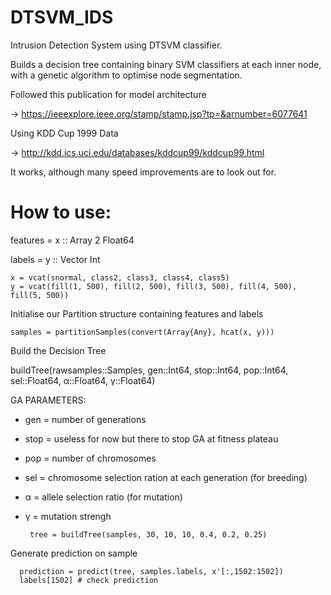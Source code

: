 # DTSVM_IDS
Intrusion Detection System using DTSVM classifier.


Builds a decision tree containing binary SVM classifiers at each inner node, with a genetic algorithm to optimise node segmentation.

Followed this publication for model architecture

  -> https://ieeexplore.ieee.org/stamp/stamp.jsp?tp=&arnumber=6077641

Using KDD Cup 1999 Data

  -> http://kdd.ics.uci.edu/databases/kddcup99/kddcup99.html

It works, although many speed improvements are to look out for.

# How to use:

features = x :: Array 2 Float64

labels = y :: Vector Int

    x = vcat(snormal, class2, class3, class4, class5)
    y = vcat(fill(1, 500), fill(2, 500), fill(3, 500), fill(4, 500), fill(5, 500))
    
Initialise our Partition structure containing features and labels

    samples = partitionSamples(convert(Array{Any}, hcat(x, y)))
    
Build the Decision Tree

buildTree(rawsamples::Samples, gen::Int64, stop::Int64, pop::Int64, sel::Float64, α::Float64, γ::Float64)

  GA PARAMETERS:
  - gen = number of generations
  - stop = useless for now but there to stop GA at fitness plateau
  - pop = number of chromosomes
  - sel = chromosome selection ration at each generation (for breeding)
  - α = allele selection ratio (for mutation)
  - γ = mutation strengh
  
         tree = buildTree(samples, 30, 10, 10, 0.4, 0.2, 0.25)
      
Generate prediction on sample

      prediction = predict(tree, samples.labels, x'[:,1502:1502])
      labels[1502] # check prediction
